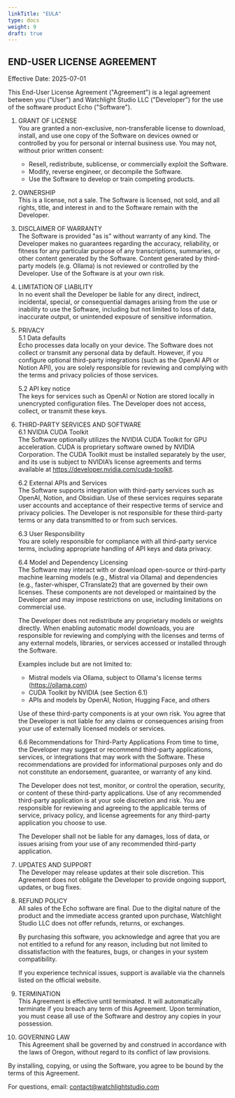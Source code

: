 ```yaml
---
linkTitle: "EULA"
type: docs
weight: 9
draft: true
---
```

## END-USER LICENSE AGREEMENT
Effective Date: 2025-07-01

This End-User License Agreement ("Agreement") is a legal agreement between you ("User") and Watchlight Studio LLC ("Developer") for the use of the software product Echo ("Software").

1. GRANT OF LICENSE  
You are granted a non-exclusive, non-transferable license to download, install, and use one copy of the Software on devices owned or controlled by you for personal or internal business use.
	You may not, without prior written consent:  
	- Resell, redistribute, sublicense, or commercially exploit the Software.  
	- Modify, reverse engineer, or decompile the Software.  
	- Use the Software to develop or train competing products.

2. OWNERSHIP  
This is a license, not a sale. The Software is licensed, not sold, and all rights, title, and interest in and to the Software remain with the Developer.

3. DISCLAIMER OF WARRANTY  
The Software is provided "as is" without warranty of any kind. The Developer makes no guarantees regarding the accuracy, reliability, or fitness for any particular purpose of any transcriptions, summaries, or other content generated by the Software. Content generated by third-party models (e.g. Ollama) is not reviewed or controlled by the Developer. Use of the Software is at your own risk.

4. LIMITATION OF LIABILITY  
In no event shall the Developer be liable for any direct, indirect, incidental, special, or consequential damages arising from the use or inability to use the Software, including but not limited to loss of data, inaccurate output, or unintended exposure of sensitive information.

5. PRIVACY  
	5.1 Data defaults  
	Echo processes data locally on your device. The Software does not collect or transmit any personal data by default. However, if you configure optional third-party integrations (such as the OpenAI API or Notion API), you are solely responsible for reviewing and complying with the terms and privacy policies of those services.

	5.2 API key notice  
	The keys for services such as OpenAI or Notion are stored locally in unencrypted configuration files. The Developer does not access, collect, or transmit these keys.

6. THIRD-PARTY SERVICES AND SOFTWARE  
	6.1 NVIDIA CUDA Toolkit  
	The Software optionally utilizes the NVIDIA CUDA Toolkit for GPU acceleration. CUDA is proprietary software owned by NVIDIA Corporation. The CUDA Toolkit must be installed separately by the user, and its use is subject to NVIDIA’s license agreements and terms available at https://developer.nvidia.com/cuda-toolkit.

	6.2 External APIs and Services  
	The Software supports integration with third-party services such as OpenAI, Notion, and Obsidian. Use of these services requires separate user accounts and acceptance of their respective terms of service and privacy policies. The Developer is not responsible for these third-party terms or any data transmitted to or from such services.

	6.3 User Responsibility  
	You are solely responsible for compliance with all third-party service terms, including appropriate handling of API keys and data privacy.

	6.4 Model and Dependency Licensing  
	The Software may interact with or download open-source or third-party machine learning models (e.g., Mistral via Ollama) and dependencies (e.g., faster-whisper, CTranslate2) that are governed by their own licenses. These components are not developed or maintained by the Developer and may impose restrictions on use, including limitations on commercial use.

	The Developer does not redistribute any proprietary models or weights directly. When enabling automatic model downloads, you are responsible for reviewing and complying with the licenses and terms of any external models, libraries, or services accessed or installed through the Software.

	Examples include but are not limited to:  
	- Mistral models via Ollama, subject to Ollama's license terms (https://ollama.com)  
	- CUDA Toolkit by NVIDIA (see Section 6.1)  
	- APIs and models by OpenAI, Notion, Hugging Face, and others

	Use of these third-party components is at your own risk. You agree that the Developer is not liable for any claims or consequences arising from your use of externally licensed models or services.
	
	6.6 Recommendations for Third-Party Applications
	From time to time, the Developer may suggest or recommend third-party applications, services, or integrations that may work with the Software. These recommendations are provided for informational purposes only and do not constitute an endorsement, guarantee, or warranty of any kind.

	The Developer does not test, monitor, or control the operation, security, or content of these third-party applications. Use of any recommended third-party application is at your sole discretion and risk. You are responsible for reviewing and agreeing to the applicable terms of service, privacy policy, and license agreements for any third-party application you choose to use.

	The Developer shall not be liable for any damages, loss of data, or issues arising from your use of any recommended third-party application.

7. UPDATES AND SUPPORT  
The Developer may release updates at their sole discretion. This Agreement does not obligate the Developer to provide ongoing support, updates, or bug fixes.

8. REFUND POLICY  
	All sales of the Echo software are final. Due to the digital nature of the product and the immediate access granted upon purchase, Watchlight Studio LLC does not offer refunds, returns, or exchanges.

	By purchasing this software, you acknowledge and agree that you are not entitled to a refund for any reason, including but not limited to dissatisfaction with the features, bugs, or changes in your system compatibility.

	If you experience technical issues, support is available via the channels listed on the official website.

9. TERMINATION  
This Agreement is effective until terminated. It will automatically terminate if you breach any term of this Agreement. Upon termination, you must cease all use of the Software and destroy any copies in your possession.

10. GOVERNING LAW  
This Agreement shall be governed by and construed in accordance with the laws of Oregon, without regard to its conflict of law provisions.

By installing, copying, or using the Software, you agree to be bound by the terms of this Agreement.

For questions, email: contact@watchlightstudio.com
